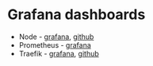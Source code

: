 # Grafana dashboards

- Node - [grafana](https://grafana.com/grafana/dashboards/1860-node-exporter-full/), [github](https://github.com/rfmoz/grafana-dashboards/blob/master/prometheus/node-exporter-full.json)
- Prometheus - [grafana](https://grafana.com/grafana/dashboards/3662-prometheus-2-0-overview/)
- Traefik - [grafana](https://grafana.com/grafana/dashboards/17346-traefik-official-standalone-dashboard/), [github](https://github.com/traefik/traefik/blob/master/contrib/grafana/traefik.json)
